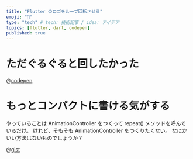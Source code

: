 ```yaml
---
title: "Flutter のロゴをループ回転させる"
emoji: "🤸"
type: "tech" # tech: 技術記事 / idea: アイデア
topics: [flutter, dart, codepen]
published: true
---
```


# ただぐるぐると回したかった

@[codepen](https://codepen.io/kenta-wakasa/pen/eYgZZwr)

# もっとコンパクトに書ける気がする

やっていることは AnimationController をつくって repeat() メソッドを呼んでいるだけ。
けれど、そもそも AnimationController をつくりたくない。
なにかいい方法はないものでしょうか？

@[gist](https://gist.github.com/kenta-wakasa/d75f2097373496c05211d69e1fbf32c0)
